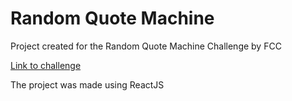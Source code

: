 # Random Quote Machine
Project created for the Random Quote Machine Challenge by FCC

[Link to challenge](https://www.freecodecamp.org/learn/front-end-libraries/front-end-libraries-projects/build-a-random-quote-machine)

The project was made using ReactJS
